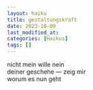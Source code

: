 ```yaml
---
layout: haiku
title: gestaltungskraft
date: 2023-10-09
last_modified_at:
categories: [Haikus]
tags: []
---
```


nicht mein wille nein  
deiner geschehe — zeig mir  
worum es nun geht
